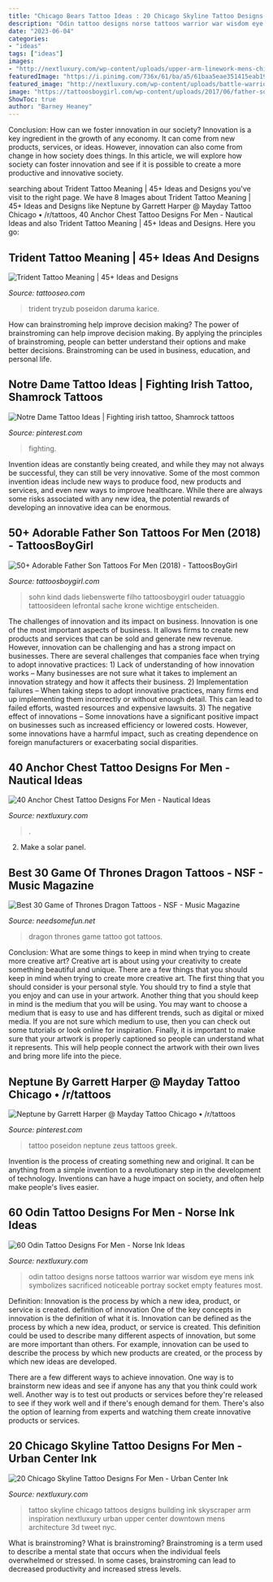 ```yaml
---
title: "Chicago Bears Tattoo Ideas : 20 Chicago Skyline Tattoo Designs For Men"
description: "Odin tattoo designs norse tattoos warrior war wisdom eye mens ink symbolizes sacrificed noticeable portray socket empty features most"
date: "2023-06-04"
categories:
- "ideas"
tags: ["ideas"]
images:
- "http://nextluxury.com/wp-content/uploads/upper-arm-linework-mens-chicago-skyline-tattoo-design-inspiration.jpg"
featuredImage: "https://i.pinimg.com/736x/61/ba/a5/61baa5eae351415eab196f20134dbfc6--poseidon-tattoo-neptune-tattoo.jpg"
featured_image: "http://nextluxury.com/wp-content/uploads/battle-warrior-odin-with-skulls-mens-lower-leg-tattoo-designs.jpg"
image: "https://tattoosboygirl.com/wp-content/uploads/2017/06/father-son-tattoos.jpg"
ShowToc: true
author: "Barney Heaney"
---
```



Conclusion: How can we foster innovation in our society?
Innovation is a key ingredient in the growth of any economy. It can come from new products, services, or ideas. However, innovation can also come from change in how society does things. In this article, we will explore how society can foster innovation and see if it is possible to create a more productive and innovative society.

	

		
searching about Trident Tattoo Meaning | 45+ Ideas and Designs you've visit to the right page. We have 8 Images about Trident Tattoo Meaning | 45+ Ideas and Designs like Neptune by Garrett Harper @ Mayday Tattoo Chicago • /r/tattoos, 40 Anchor Chest Tattoo Designs For Men - Nautical Ideas and also Trident Tattoo Meaning | 45+ Ideas and Designs. Here you go:
		
    
## Trident Tattoo Meaning | 45+ Ideas And Designs

<img loading=lazy src="https://www.tattooseo.com/wp-content/uploads/2017/12/Trident-Tattoo-23.jpg" onerror="this.onerror=null;this.src='https://tse1.mm.bing.net/th?id=OIP._igFyfOFJeOyGpIrkFmNGwAAAA&amp;pid=15.1';" alt="Trident Tattoo Meaning | 45+ Ideas and Designs">

_Source: tattooseo.com_

>trident tryzub poseidon daruma karice. 

	

How can brainstroming help improve decision making?
The power of brainstroming can help improve decision making. By applying the principles of brainstroming, people can better understand their options and make better decisions. Brainstroming can be used in business, education, and personal life.

    
## Notre Dame Tattoo Ideas | Fighting Irish Tattoo, Shamrock Tattoos

<img loading=lazy src="https://i.pinimg.com/736x/3a/9f/2b/3a9f2bbb84c28b6828c3d7ff9f4457af.jpg" onerror="this.onerror=null;this.src='https://tse2.mm.bing.net/th?id=OIP.c-PsJX4xHhSDBD54ULHI3AHaNd&amp;pid=15.1';" alt="Notre Dame Tattoo Ideas | Fighting irish tattoo, Shamrock tattoos">

_Source: pinterest.com_

>fighting. 

	

Invention ideas are constantly being created, and while they may not always be successful, they can still be very innovative. Some of the most common invention ideas include new ways to produce food, new products and services, and even new ways to improve healthcare. While there are always some risks associated with any new idea, the potential rewards of developing an innovative idea can be enormous.

    
## 50+ Adorable Father Son Tattoos For Men (2018) - TattoosBoyGirl

<img loading=lazy src="https://tattoosboygirl.com/wp-content/uploads/2017/06/father-son-tattoos.jpg" onerror="this.onerror=null;this.src='https://tse2.mm.bing.net/th?id=OIP.DL1pl0sVjikPfkwBG0gvMgAAAA&amp;pid=15.1';" alt="50+ Adorable Father Son Tattoos For Men (2018) - TattoosBoyGirl">

_Source: tattoosboygirl.com_

>sohn kind dads liebenswerte filho tattoosboygirl ouder tatuaggio tattoosideen lefrontal sache krone wichtige entscheiden. 

	

The challenges of innovation and its impact on business.
Innovation is one of the most important aspects of business. It allows firms to create new products and services that can be sold and generate new revenue. However, innovation can be challenging and has a strong impact on businesses. There are several challenges that companies face when trying to adopt innovative practices: 1) Lack of understanding of how innovation works – Many businesses are not sure what it takes to implement an innovation strategy and how it affects their business. 2) Implementation failures – When taking steps to adopt innovative practices, many firms end up implementing them incorrectly or without enough detail. This can lead to failed efforts, wasted resources and expensive lawsuits. 3) The negative effect of innovations – Some innovations have a significant positive impact on businesses such as increased efficiency or lowered costs. However, some innovations have a harmful impact, such as creating dependence on foreign manufacturers or exacerbating social disparities.

    
## 40 Anchor Chest Tattoo Designs For Men - Nautical Ideas

<img loading=lazy src="https://nextluxury.com/wp-content/uploads/map-with-anchor-guys-chest-tattoos.jpg" onerror="this.onerror=null;this.src='https://tse3.mm.bing.net/th?id=OIP.D42CJMzOO36vmmddDijpHAHaKx&amp;pid=15.1';" alt="40 Anchor Chest Tattoo Designs For Men - Nautical Ideas">

_Source: nextluxury.com_

>. 

	

2. Make a solar panel.

    
## Best 30 Game Of Thrones Dragon Tattoos - NSF - Music Magazine

<img loading=lazy src="https://www.needsomefun.net/wp-content/uploads/2020/06/got-dragon-tattoo2.jpg" onerror="this.onerror=null;this.src='https://tse3.mm.bing.net/th?id=OIP.3m4SAf8fLQHCvKHt-tsLAQAAAA&amp;pid=15.1';" alt="Best 30 Game of Thrones Dragon Tattoos - NSF - Music Magazine">

_Source: needsomefun.net_

>dragon thrones game tattoo got tattoos. 

	

Conclusion: What are some things to keep in mind when trying to create more creative art?
Creative art is about using your creativity to create something beautiful and unique. There are a few things that you should keep in mind when trying to create more creative art. The first thing that you should consider is your personal style. You should try to find a style that you enjoy and can use in your artwork. Another thing that you should keep in mind is the medium that you will be using. You may want to choose a medium that is easy to use and has different trends, such as digital or mixed media. If you are not sure which medium to use, then you can check out some tutorials or look online for inspiration. Finally, it is important to make sure that your artwork is properly captioned so people can understand what it represents. This will help people connect the artwork with their own lives and bring more life into the piece.

    
## Neptune By Garrett Harper @ Mayday Tattoo Chicago • /r/tattoos

<img loading=lazy src="https://i.pinimg.com/736x/61/ba/a5/61baa5eae351415eab196f20134dbfc6--poseidon-tattoo-neptune-tattoo.jpg" onerror="this.onerror=null;this.src='https://tse2.mm.bing.net/th?id=OIP.LSD1ZSsCCtd3pd7d0H0NrQHaHa&amp;pid=15.1';" alt="Neptune by Garrett Harper @ Mayday Tattoo Chicago • /r/tattoos">

_Source: pinterest.com_

>tattoo poseidon neptune zeus tattoos greek. 

	

Invention is the process of creating something new and original. It can be anything from a simple invention to a revolutionary step in the development of technology. Inventions can have a huge impact on society, and often help make people's lives easier.

    
## 60 Odin Tattoo Designs For Men - Norse Ink Ideas

<img loading=lazy src="http://nextluxury.com/wp-content/uploads/battle-warrior-odin-with-skulls-mens-lower-leg-tattoo-designs.jpg" onerror="this.onerror=null;this.src='https://tse2.mm.bing.net/th?id=OIP.WivcSnkX8jUeCJ5sfd3BawAAAA&amp;pid=15.1';" alt="60 Odin Tattoo Designs For Men - Norse Ink Ideas">

_Source: nextluxury.com_

>odin tattoo designs norse tattoos warrior war wisdom eye mens ink symbolizes sacrificed noticeable portray socket empty features most. 

	

Definition: Innovation is the process by which a new idea, product, or service is created.
definition of innovation
One of the key concepts in innovation is the definition of what it is. Innovation can be defined as the process by which a new idea, product, or service is created. This definition could be used to describe many different aspects of innovation, but some are more important than others. For example, innovation can be used to describe the process by which new products are created, or the process by which new ideas are developed.

There are a few different ways to achieve innovation. One way is to brainstorm new ideas and see if anyone has any that you think could work well. Another way is to test out products or services before they're released to see if they work well and if there's enough demand for them. There's also the option of learning from experts and watching them create innovative products or services.

    
## 20 Chicago Skyline Tattoo Designs For Men - Urban Center Ink

<img loading=lazy src="http://nextluxury.com/wp-content/uploads/upper-arm-linework-mens-chicago-skyline-tattoo-design-inspiration.jpg" onerror="this.onerror=null;this.src='https://tse2.mm.bing.net/th?id=OIP.QtYLrwNxJioJOrzyv-KStQAAAA&amp;pid=15.1';" alt="20 Chicago Skyline Tattoo Designs For Men - Urban Center Ink">

_Source: nextluxury.com_

>tattoo skyline chicago tattoos designs building ink skyscraper arm inspiration nextluxury urban upper center downtown mens architecture 3d tweet nyc. 

	

What is brainstroming?
What is brainstroming? Brainstroming is a term used to describe a mental state that occurs when the individual feels overwhelmed or stressed. In some cases, brainstroming can lead to decreased productivity and increased stress levels.

